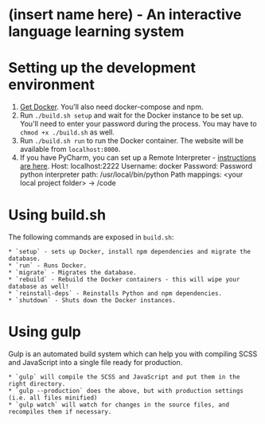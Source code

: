 # (insert name here) - An interactive language learning system

# Setting up the development environment

1. [Get Docker](https://docs.docker.com/engine/installation/). You'll also need docker-compose and npm.
2. Run `./build.sh setup` and wait for the Docker instance to be set up. You'll need to enter your password during the process. You may have to `chmod +x ./build.sh` as well.
3. Run `./build.sh run` to run the Docker container. The website will be available from `localhost:8000`.
4. If you have PyCharm, you can set up a Remote Interpreter - [instructions are here](https://www.jetbrains.com/help/pycharm/2016.3/configuring-remote-interpreters-via-ssh.html).
Host: localhost:2222
Username: docker
Password: Password
python interpreter path: /usr/local/bin/python
Path mappings: \<your local project folder\> -> /code

# Using build.sh

The following commands are exposed in `build.sh`:

    * `setup` - sets up Docker, install npm dependencies and migrate the database.
    * `run` - Runs Docker.
    * `migrate` - Migrates the database.
    * `rebuild` - Rebuild the Docker containers - this will wipe your database as well!
    * `reinstall-deps` - Reinstalls Python and npm dependencies.
    * `shutdown` - Shuts down the Docker instances.

# Using gulp

Gulp is an automated build system which can help you with compiling SCSS and JavaScript into a single file ready for production.

    * `gulp` will compile the SCSS and JavaScript and put them in the right directory.
    * `gulp --production` does the above, but with production settings (i.e. all files minified)
    * `gulp watch` will watch for changes in the source files, and recompiles them if necessary.
